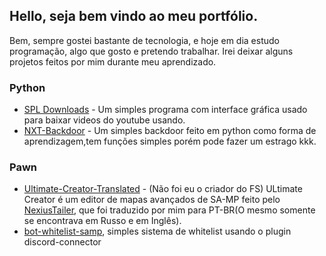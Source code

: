 ## Hello, seja bem vindo ao meu portfólio.

Bem, sempre gostei bastante de tecnologia, e hoje em dia estudo programação, algo que gosto e pretendo trabalhar. Irei deixar alguns projetos feitos por mim durante meu aprendizado.

### Python
- [SPL Downloads](https://github.com/El-SpaceX/SPL-Downloads) - Um simples programa com interface gráfica usado para baixar videos do youtube usando.
- [NXT-Backdoor](https://github.com/El-SpaceX/NXT-Backdoor) - Um simples backdoor feito em python como forma de aprendizagem,tem funções simples porém pode fazer um estrago kkk.

### Pawn
- [Ultimate-Creator-Translated](https://github.com/El-SpaceX/Ultimate-Creator-PTBR) - (Não foi eu o criador do FS) ULtimate Creator é um editor de mapas avançados de SA-MP feito pelo [NexiusTailer](https://github.com/NexiusTailer), que foi traduzido por mim para PT-BR(O mesmo somente se encontrava em Russo e em Inglês).
- [bot-whitelist-samp](https://github.com/El-SpaceX/bot-whitelist-samp), simples sistema de whitelist usando o plugin discord-connector
